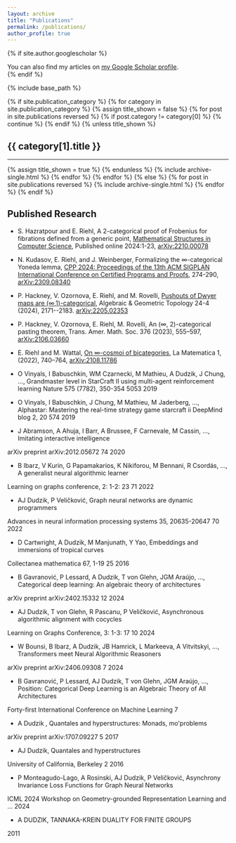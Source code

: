 ```yaml
---
layout: archive
title: "Publications"
permalink: /publications/
author_profile: true
---
```


{% if site.author.googlescholar %}
  <div class="wordwrap">You can also find my articles on <a href="{{site.author.googlescholar}}">my Google Scholar profile</a>.</div>
{% endif %}

{% include base_path %}

<!-- New style rendering if publication categories are defined -->
{% if site.publication_category %}
  {% for category in site.publication_category  %}
    {% assign title_shown = false %}
    {% for post in site.publications reversed %}
      {% if post.category != category[0] %}
        {% continue %}
      {% endif %}
      {% unless title_shown %}
        <h2>{{ category[1].title }}</h2><hr />
        {% assign title_shown = true %}
      {% endunless %}
      {% include archive-single.html %}
    {% endfor %}
  {% endfor %}
{% else %}
  {% for post in site.publications reversed %}
    {% include archive-single.html %}
  {% endfor %}
{% endif %}

## Published Research

- S. Hazratpour and E. Riehl, A 2-categorical proof of Frobenius for fibrations defined from a generic point, [Mathematical Structures in Computer Science](https://www.cambridge.org/core/journals/mathematical-structures-in-computer-science/article/2categorical-proof-of-frobenius-for-fibrations-defined-from-a-generic-point/8A9A180160D0833C108E51B0B5D1E6F2), Published online 2024:1-23,  [arXiv:2210.00078](https://arxiv.org/abs/2210.00078)
- N. Kudasov, E. Riehl, and J. Weinberger, Formalizing the &infin;-categorical Yoneda lemma,
[CPP 2024: Proceedings of the 13th ACM SIGPLAN International Conference on Certified Programs and Proofs](https://dl.acm.org/doi/10.1145/3636501.3636945), 274-290, [arXiv:2309.08340](https://arxiv.org/abs/2309.08340)
- P. Hackney, V. Ozornova, E. Riehl, and M. Rovelli, [Pushouts of Dwyer maps are (&infin;,1)-categorical](https://msp.org/agt/2024/24-4/p11.xhtml),
Algebraic &amp; Geometric Topology 24-4 (2024), 2171--2183. [arXiv:2205.02353](https://arxiv.org/abs/2205.02353)
- P. Hackney, V. Ozornova, E. Riehl, M. Rovelli, An (&infin;, 2)-categorical pasting theorem, Trans. Amer. Math. Soc. 376 (2023), 555–597, [arXiv:2106.03660](https://arxiv.org/abs/2106.03660)
- E. Riehl and M. Wattal, [On &infin;-cosmoi of bicategories](https://emilyriehl.github.io/files/bicategories.pdf), La Matematica 1, (2022), 740–764, [arXiv:2108.11786](https://arxiv.org/abs/2108.11786)

- O Vinyals, I Babuschkin, WM Czarnecki, M Mathieu, A Dudzik, J Chung, ..., Grandmaster level in StarCraft II using multi-agent reinforcement learning
Nature 575 (7782), 350-354
5053	2019
- O Vinyals, I Babuschkin, J Chung, M Mathieu, M Jaderberg, ..., Alphastar: Mastering the real-time strategy game starcraft ii
DeepMind blog 2, 20
574	2019
- J Abramson, A Ahuja, I Barr, A Brussee, F Carnevale, M Cassin, ..., Imitating interactive intelligence

arXiv preprint arXiv:2012.05672
74	2020
- B Ibarz, V Kurin, G Papamakarios, K Nikiforou, M Bennani, R Csordás, ..., A generalist neural algorithmic learner

Learning on graphs conference, 2: 1-2: 23
71	2022
- AJ Dudzik, P Veličković, Graph neural networks are dynamic programmers

Advances in neural information processing systems 35, 20635-20647
70	2022
- D Cartwright, A Dudzik, M Manjunath, Y Yao, Embeddings and immersions of tropical curves

Collectanea mathematica 67, 1-19
25	2016
- B Gavranović, P Lessard, A Dudzik, T von Glehn, JGM Araújo, ..., Categorical deep learning: An algebraic theory of architectures

arXiv preprint arXiv:2402.15332
12	2024
- AJ Dudzik, T von Glehn, R Pascanu, P Veličković, Asynchronous algorithmic alignment with cocycles

Learning on Graphs Conference, 3: 1-3: 17
10	2024
- W Bounsi, B Ibarz, A Dudzik, JB Hamrick, L Markeeva, A Vitvitskyi, ..., Transformers meet Neural Algorithmic Reasoners

arXiv preprint arXiv:2406.09308
7	2024
- B Gavranović, P Lessard, AJ Dudzik, T von Glehn, JGM Araújo, ..., Position: Categorical Deep Learning is an Algebraic Theory of All Architectures

Forty-first International Conference on Machine Learning
7	
- A Dudzik , Quantales and hyperstructures: Monads, mo'problems

arXiv preprint arXiv:1707.09227
5	2017
- AJ Dudzik, Quantales and hyperstructures

University of California, Berkeley
2	2016
- P Monteagudo-Lago, A Rosinski, AJ Dudzik, P Veličković, Asynchrony Invariance Loss Functions for Graph Neural Networks

ICML 2024 Workshop on Geometry-grounded Representation Learning and …
2024
- A DUDZIK, TANNAKA-KREIN DUALITY FOR FINITE GROUPS

2011



